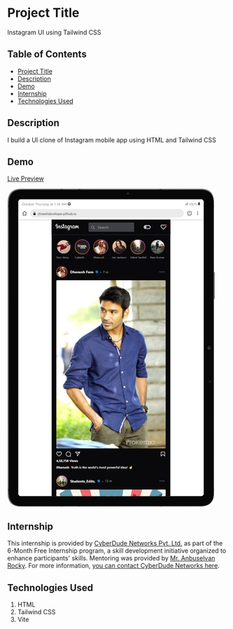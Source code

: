 # Project Title

Instagram UI using Tailwind CSS

## Table of Contents

- [Project Title](#project-title)
- [Description](#description)
- [Demo](#demo)
- [Internship](#internship)
- [Technologies Used](#technologies-used)

## Description

I build a UI clone of Instagram mobile app using HTML and Tailwind CSS

## Demo

[Live Preview ](https://dineshdevelope.github.io/Instagram-UI-tailwind/)

![demo gif](./assets/demo-img/mobile.png)

## Internship

This internship is provided by [CyberDude Networks Pvt. Ltd.](https://youtube.com/cyberdudenetworks) as part of the 6-Month Free Internship program, a skill development initiative organized to enhance participants' skills. Mentoring was provided by [Mr. Anbuselvan Rocky](https://instagram.com/anbuselvanrocky). For more information, [you can contact CyberDude Networks here](https://cyberdudenetworks.com).

## Technologies Used

<ol>
    <li>HTML</li>
    <li>Tailwind CSS</li>
    <li>Vite </li>
</ol>
